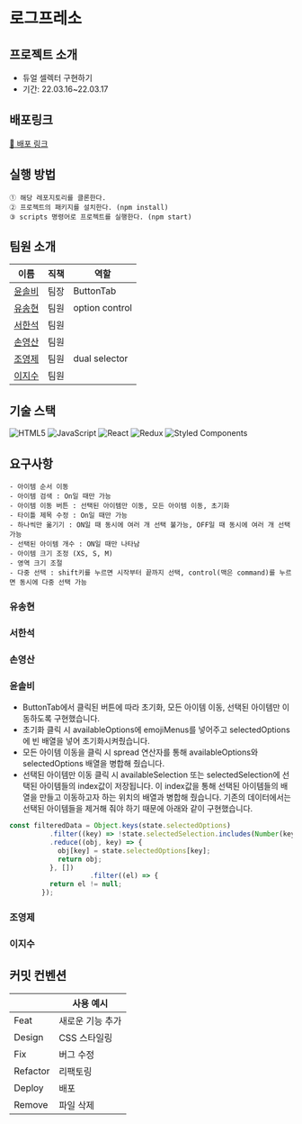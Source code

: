 # 로그프레소
## 프로젝트 소개

- 듀얼 셀렉터 구현하기
- 기간: 22.03.16~22.03.17

## 배포링크

[🚀 배포 링크](https://logpreesso-9.netlify.app/)

## 실행 방법

```
① 해당 레포지토리를 클론한다.
② 프로젝트의 패키지를 설치한다. (npm install)
③ scripts 명령어로 프로젝트를 실행한다. (npm start)
```

## 팀원 소개

| 이름   | 직책 | 역할                 |
| ----- | -- | -------------------- |
| [윤솔비](https://github.com/y-solb) | 팀장 | ButtonTab |
| [유송현](https://github.com/ysh2987) | 팀원 | option control |
| [서한석](https://github.com/holystorySeo) | 팀원 | |
| [손영산](https://github.com/zeromountain) | 팀원 | |
| [조영제](https://github.com/youngjeJO) | 팀원 | dual selector |
| [이지수](https://github.com/mynameisjisoo) | 팀원 |  |


## 기술 스택

![HTML5](https://img.shields.io/badge/html5-%23E34F26.svg?style=for-the-badge&logo=html5&logoColor=white)
![JavaScript](https://img.shields.io/badge/javascript-%23323330.svg?style=for-the-badge&logo=javascript&logoColor=%23F7DF1E)
![React](https://img.shields.io/badge/react-%2320232a.svg?style=for-the-badge&logo=react&logoColor=%2361DAFB)
![Redux](https://img.shields.io/badge/redux-%23593d88.svg?style=for-the-badge&logo=redux&logoColor=white)
![Styled Components](https://img.shields.io/badge/styled--components-DB7093?style=for-the-badge&logo=styled-components&logoColor=white)
<br/>

## 요구사항

```
- 아이템 순서 이동
- 아이템 검색 : On일 때만 가능
- 아이템 이동 버튼 : 선택된 아이템만 이동, 모든 아이템 이동, 초기화
- 타이틀 제목 수정 : On일 때만 가능
- 하나씩만 옮기기 : ON일 때 동시에 여러 개 선택 불가능, OFF일 때 동시에 여러 개 선택 가능
- 선택된 아이템 개수 : ON일 때만 나타남
- 아이템 크기 조정 (XS, S, M)
- 영역 크기 조절
- 다중 선택 : shift키를 누르면 시작부터 끝까지 선택, control(맥은 command)를 누르면 동시에 다중 선택 가능 
```

### 유송현

### 서한석

### 손영산

### 윤솔비
- ButtonTab에서 클릭된 버튼에 따라 초기화, 모든 아이템 이동, 선택된 아이템만 이동하도록 구현했습니다.
- 초기화 클릭 시 availableOptions에 emojiMenus를 넣어주고 selectedOptions에 빈 배열을 넣어 초기화시켜줬습니다.
- 모든 아이템 이동을 클릭 시 spread 연산자를 통해 availableOptions와 selectedOptions 배열을 병합해 줬습니다.
- 선택된 아이템만 이동 클릭 시 availableSelection 또는 selectedSelection에 선택된 아이템들의 index값이 저장됩니다. 이 index값을 통해 선택된 아이템들의 배열을 만들고 이동하고자 하는 위치의 배열과 병합해 줬습니다. 기존의 데이터에서는 선택된 아이템들을 제거해 줘야 하기 때문에 아래와 같이 구현했습니다.

```jsx
const filteredData = Object.keys(state.selectedOptions)
          .filter((key) => !state.selectedSelection.includes(Number(key)))
          .reduce((obj, key) => {
            obj[key] = state.selectedOptions[key];
            return obj;
          }, [])
					.filter((el) => {
          return el != null;
        });
```

### 조영제

### 이지수


## 커밋 컨벤션

|          | 사용 예시        |
| -------- | ---------------- |
| Feat     | 새로운 기능 추가 |
| Design   | CSS 스타일링     |
| Fix      | 버그 수정        |
| Refactor | 리팩토링         |
| Deploy   | 배포             |
| Remove   | 파일 삭제        |
